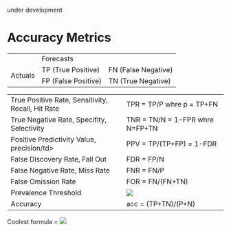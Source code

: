 under development

# Accuracy Metrics 

<table>
 
  <tr>
  <td></td>
    <td colspan="2">Forecasts</td>
  </tr>  
  <td rowspan="2">Actuals</td>
    <td>TP (True Positive)</td>
    <td>FN (False Negative)</td>
  </tr>
  <tr>
    <td>FP (False Positive)</td>
    <td>TN (True Negative)</td>
  </tr>
</table>

<table>
 
  <tr>
  <td>True Positive Rate, Sensitivity, Recall, Hit Rate</td>
<td>TPR = TP/P whre p = TP+FN </td>
  </tr>
  <tr>
<td>True Negative Rate, Specifity, Selectivity</td>
<td>TNR = TN/N = 1-FPR whre N=FP+TN </td>
 </tr>
  <tr>
<td> Positive Predictivity Value, precision/td>
<td>PPV = TP/(TP+FP) = 1-FDR</td>
 </tr>
  <tr>
<td> False Discovery Rate, Fall Out </td>
<td>FDR = FP/N</td>
 </tr>
  <tr>
<td> False Negative Rate, Miss Rate</td>
<td>FNR = FN/P</td>
 </tr>
  <tr>
<td> False Omission Rate</td>
<td>FOR = FN/(FN+TN)</td>
 </tr>
 <tr>
<td> Prevalence Threshold</td>
<td><img src="https://render.githubusercontent.com/render/math?math=\sqrt{\frac{TPR(1-TNR)-(1-TNR)}{TPR-(1-TNR)}}"></td>
 </tr>

  <tr>
<td> Accuracy</td>
<td>acc = (TP+TN)/(P+N)</td>
 </tr>
</table>
Coolest formula = <img src="https://render.githubusercontent.com/render/math?math=e^{i \pi} = -1">
